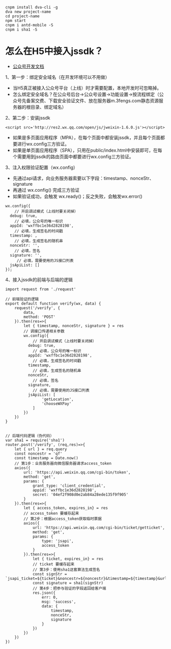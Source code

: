 ```
cnpm install dva-cli -g
dva new project-name
cd project-name
npm start
cnpm i antd-mobile -S
cnpm i sha1 -S
```

# 怎么在H5中接入jssdk？

* [公众号开发文档](https://developers.weixin.qq.com/doc/offiaccount/OA_Web_Apps/JS-SDK.html#63)

1、第一步：绑定安全域名（在开发环境可以不用做）
* 当H5真正被接入公众号平台（上线）时才需要配置，本地开发时可忽略掉。
* 怎么绑定安全域名？在公众号后台->公众号设置->功能设置->按流程绑定（公众号先备案交费、下载安全验证文件、放在服务器m.3fengs.com静态资源服务器的根目录、绑定域名）

2、第二步：安装jssdk
```
<script src='http://res2.wx.qq.com/open/js/jweixin-1.6.0.js'></script>
```
* 如果是多页面应用程序（MPA），在每个页面中都安装jssdk，并且每个页面都要进行wx.config三方验证。
* 如果是单页面应用程序（SPA），只用在public/index.html中安装即可，在每个需要用到jssdk的路由页面中都要进行wx.config三方验证。

3、注入权限验证配置（wx.config）
* 先通过api请求，向业务服务器索要以下字段：timestamp、nonceStr、signature
* 再通过 wx.config() 完成三方验证
* 如果验证成功，会触发 wx.ready()；反之失败，会触发wx.error()
```
wx.config({
	// 开启调试模式（上线时要关闭掉）
  debug: true,
	// 必填，公众号的唯一标识
  appId: 'wxffbc1e36d2828198',
	// 必填，生成签名的时间戳
  timestamp: ,
	// 必填，生成签名的随机串
  nonceStr: '',
	// 必填，签名
  signature: '',
	 // 必填，需要使用的JS接口列表
  jsApiList: []
});
```

4、接入jssdk的前端与后端的逻辑
```
import request from './request'

// 前端验证的逻辑
export default function verify(wx, data) {
	request('/verify', {
		data,
		method: 'POST'
	}).then(res=>{
		let { timestamp, nonceStr, signature } = res
		// 调接口传递相关参数
		wx.config({
			// 开启调试模式（上线时要关闭掉）
		  debug: true,
			// 必填，公众号的唯一标识
		  appId: 'wxffbc1e36d2828198',
			// 必填，生成签名的时间戳
		  timestamp,
			// 必填，生成签名的随机串
		  nonceStr,
			// 必填，签名
		  signature,
			// 必填，需要使用的JS接口列表
		  jsApiList: [
				'getLocation',
				'chooseWXPay'
			]
		})
	})
}


// 后端代码逻辑（伪代码）
var sha1 = require('sha1')
router.post('/verify', (req,res)=>{
	let { url } = req.query
	const noncestr = 'qf'
	const timestamp = Date.now()
	// 第1步：业务服务器向微信服务器请求access_token
	axios({
		url: 'https://api.weixin.qq.com/cgi-bin/token',
		method: 'get',
		params: {
			grant_type: 'client_credential',
			appid: 'wxffbc1e36d2828198',
			secret: '04ef2f908d0e2ab84a28ede135f9f905'
		}
	}).then(res=>{
		let { access_token, expires_in} = res
		// access_token 要缓存起来
		// 第2步：根据access_token获取临时票据
		axios({
			url: 'https://api.weixin.qq.com/cgi-bin/ticket/getticket',
			method: 'get',
			params: {
				type: 'jsapi',
				access_token
			}
		}).then(res=>{
			let { ticket, expires_in} = res
			// ticket 要缓存起来
			// 第3步：使用sha1这套算法生成签名
			const signStr = `jsapi_ticket=${ticket}&noncestr=${noncestr}&timestamp=${timestamp}&url=https://m.3fengs.com/#/${url}`
			const signature = sha1(signStr)
			// 第4步：把参与验证的字段返回给客户端
			res.json({
				err: 0,
				msg: 'success',
				data: {
					timestamp,
					nonceStr,
					signature
				}
			})
		})
	})
})
````
